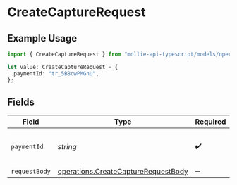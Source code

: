 # CreateCaptureRequest

## Example Usage

```typescript
import { CreateCaptureRequest } from "mollie-api-typescript/models/operations";

let value: CreateCaptureRequest = {
  paymentId: "tr_5B8cwPMGnU",
};
```

## Fields

| Field                                                                                      | Type                                                                                       | Required                                                                                   | Description                                                                                | Example                                                                                    |
| ------------------------------------------------------------------------------------------ | ------------------------------------------------------------------------------------------ | ------------------------------------------------------------------------------------------ | ------------------------------------------------------------------------------------------ | ------------------------------------------------------------------------------------------ |
| `paymentId`                                                                                | *string*                                                                                   | :heavy_check_mark:                                                                         | Provide the ID of the related payment.                                                     | tr_5B8cwPMGnU                                                                              |
| `requestBody`                                                                              | [operations.CreateCaptureRequestBody](../../models/operations/createcapturerequestbody.md) | :heavy_minus_sign:                                                                         | N/A                                                                                        |                                                                                            |